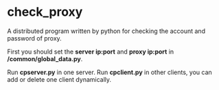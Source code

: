 # check_proxy
A distributed program written by python for checking the account and password of proxy.

First you should set the **server ip:port** and **proxy ip:port** in **/common/global_data.py**.

Run **cpserver.py** in one server.
Run **cpclient.py** in other clients, you can add or delete one client dynamically.

